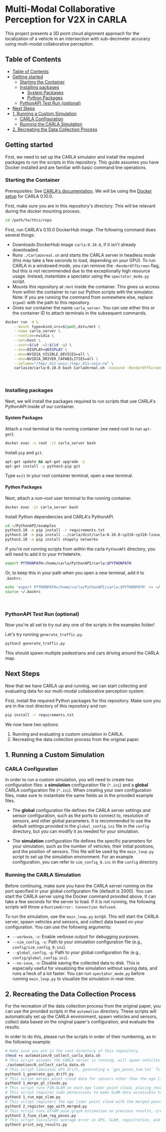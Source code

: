 # Multi-Modal Collaborative Perception for V2X in CARLA

This project presents a 3D point cloud alignment approach for the localization of a vehicle in an intersection with sub-decimeter accuracy using multi-modal collaborative perception. 

## Table of Contents
- [Table of Contents](#table-of-contents)
- [Getting started](#getting-started)
  - [Starting the Container](#starting-the-container)
  - [Installing packages](#installing-packages)
    - [System Packages](#system-packages)
    - [Python Packages](#python-packages)
  - [PythonAPI Test Run (optional)](#pythonapi-test-run-optional)
- [Next Steps](#next-steps)
- [1. Running a Custom Simulation](#1-running-a-custom-simulation)
  - [CARLA Configuration](#carla-configuration)
  - [Running the CARLA Simulation](#running-the-carla-simulation)
- [2. Recreating the Data Collection Process](#2-recreating-the-data-collection-process)

## Getting started

First, we need to set up the CARLA simulator and install the required packages to run the scripts in this repository. This guide assumes you have Docker installed and are familiar with basic command line operations.

### Starting the Container

Prerequisites: See [CARLA's documentation](https://carla-ue5.readthedocs.io/en/latest/). We will be using the [Docker setup](https://carla-ue5.readthedocs.io/en/latest/start_quickstart/#running-carla-using-a-docker-container) for CARLA 0.10.0.

First, make sure you are in this repository's directory. This will be relevant during the docker mounting process.

```bash
cd /path/to/this/repo
```

First, run CARLA's 0.10.0 DockerHub image. The following command does several things:
- Downloads DockerHub image `carla:0.10.0`, if it isn't already downloaded.
- Runs `./CarlaUnreal.sh` and starts the CARLA server in headless mode (this may take a few seconds to load, depending on your GPU). To run CARLA in a windowed mode, you can remove the `-RenderOffScreen` flag, but this is not recommended due to the exceptionally high resource usage. Instead, instantiate a spectator using the `spectator_mode.py` script.
- Mounts this repository at `/mnt` inside the container. This gives us access from within the container to run our Python scripts with the simulator. <br />
Note: If you are running the command from somewhere else, replace `$(pwd)` with the path to this repository.
- Gives our container the name `carla_server`. You can use either this or the container ID to attach terminals in the subsequent commands.

```bash
docker run -d \
    --mount type=bind,src=$(pwd),dst=/mnt \
    --name carla_server \
    --runtime=nvidia \
    --net=host \
    --user=$(id -u):$(id -g) \
    --env=DISPLAY=$DISPLAY \
    --env=NVIDIA_VISIBLE_DEVICES=all \
    --env=NVIDIA_DRIVER_CAPABILITIES=all \
    --volume="/tmp/.X11-unix:/tmp/.X11-unix:rw" \
    carlasim/carla:0.10.0 bash CarlaUnreal.sh -nosound -RenderOffScreen
```

<br />

### Installing packages

Next, we will install the packages required to run scripts that use CARLA's PythonAPI inside of our container.

#### System Packages

Attach a root terminal to the running container (we need root to run `apt-get`).

```bash
docker exec -u root -it carla_server bash
```

Install `pip` and `git`.

```bash
apt-get update && apt-get upgrade -y
apt-get install -y python3-pip git
```

Type `exit` in your root container terminal, open a new terminal. 

#### Python Packages

Next, attach a non-root user terminal to the running container.

```bash
docker exec -it carla_server bash
```

Install Python dependencies and CARLA's PythonAPI.

```bash
cd ~/PythonAPI/examples
python3.10 -m pip install -r requirements.txt
python3.10 -m pip install ../carla/dist/carla-0.10.0-cp310-cp310-linux_x86_64.whl
python3.10 -m pip install shapely networkx
```

If you're not running scripts from within the carla `PythonAPI` directory, you will need to add it to your `PYTHONPATH`.

```bash
export PYTHONPATH=/home/carla/PythonAPI/carla:$PYTHONPATH
```

Or, to keep this in your path when you open a new terminal, add it to `.bashrc`.

```bash
echo 'export PYTHONPATH=/home/carla/PythonAPI/carla:$PYTHONPATH' >> ~/.bashrc
source ~/.bashrc
```

<br />

<!-- TODO: Schmeiß alles in Dockerfile -->

### PythonAPI Test Run (optional)

Now you're all set to try out any one of the scripts in the examples folder!

Let's try running `generate_traffic.py`.

```bash
python3 generate_traffic.py
```

This should spawn multiple pedestrians and cars driving around the CARLA map.


## Next Steps

Now that we have CARLA up and running, we can start collecting and evaluating data for our multi-modal collaborative perception system. 

First, install the required Python packages for this repository. Make sure you are in the root directory of this repository and run:

```bash
pip install -r requirements.txt
```

We now have two options:

1. Running and evaluating a custom simulation in CARLA.
2. Recreating the data collection process from the original paper.

## 1. Running a Custom Simulation

### CARLA Configuration

In order to run a custom simulation, you will need to create two configuration files: a **simulation** configuration file (`*.ini`) and a **global** CARLA configuration file (`*.ini`). When creating your own configuration files, make sure to instantiate the same fields as in the provided example files.

- The **global** configuration file defines the CARLA server settings and sensor configuration, such as the ports to connect to, resolution of sensors, and other global parameters. It is recommended to use the default settings provided in the `global_config.ini` file in the `config` directory, but you can modify it as needed for your simulation.

- The **simulation** configuration file defines the specific parameters for your simulation, such as the number of vehicles, their initial positions, and the position of sensors. This file will be used by the `main_loop.py` script to set up the simulation environment. For an example configuration, you can refer to `sim_config_0.ini` in the `config` directory.

### Running the CARLA Simulation

Before continuing, make sure you have the CARLA server running on the port specified in your global configuration file (default is 2000). You can start the CARLA server using the Docker command provided above. It can take a few seconds for the server to load. If it is not running, the following scripts will throw a `RuntimeError: Connection Refused`.

To run the simulation, use the `main_loop.py` script. This will start the CARLA server, spawn vehicles and sensors, and collect data based on your configuration. You can use the following arguments:
- `--verbose`, `-v`: Enable verbose output for debugging purposes.
- `--sim_config`, `-s`: Path to your simulation configuration file (e.g., `config/sim_config_0.ini`).
- `--global_config`, `-g`: Path to your global configuration file (e.g., `config/global_config.ini`).
- `--no-save`, `-n`: Disable saving the collected data to disk. This is especially useful for visualizing the simulation without saving data, and runs a heck of a lot faster. You can run `spectator_mode.py` before running `main_loop.py` to visualize the simulation in real-time.

## 2. Recreating the Data Collection Process

For the recreation of the data collection process from the original paper, you can use the provided scripts in the `automation` directory. These scripts will automatically set up the CARLA environment, spawn vehicles and sensors, collect data based on the original paper's configuration, and evaluate the results.

In order to do this, please run the scripts in order of their numbering, as in the following example:

```bash
# Make sure you are in the root directory of this repository.
chmod +x automation/0_collect_carla_data.sh
# This script assumes the CARLA server is running, will spawn vehicles and sensors, and collect data based on the original paper's configuration. Output is saved in the `build/sim_output` directory.
./automation/0_collect_carla_data.sh
# This script simulates GPS drift, generating a `gps_poses_tum.txt` file in the `build/sim_output` directory of each simulation's ego_lidar.
python3 1_generate_gps_drift.py
# This script merges point cloud data for sensors other than the ego lidar, placing results in `build/gt_merged_sim_output`.
python3 1_merge_gt_clouds.py
# This script runs PIN-SLAM on each ego lidar point cloud, placing results in `build/slam_output_ego_only`.
# This script requires sudo permissions to make SLAM data accessible to the current user due to the use of docker as root.
python3 1_run_ego_slam.py
# This script registers the ego lidar point cloud with the merged point clouds from other sensors, placing results in `build/registered_sim_output`.
python3 2_register_ego_with_merged.py
# This script runs GTSAM pose graph estimation on previous results, creating final trajectory estimates in `build/fused_output`.
python3 3_fuse_slam_reg_poses.py
# This script calculates average error in GPS, SLAM, registration, and fused trajectories, printing averages over each simulation and permuation to stdout.
python3 print_avg_results.py
````